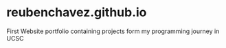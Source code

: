 # reubenchavez.github.io
First Website portfolio containing projects form my programming journey in UCSC
